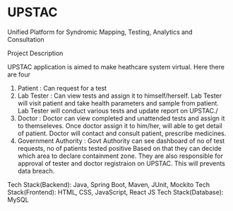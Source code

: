# UPSTAC
Unified Platform for Syndromic Mapping, Testing, Analytics and Consultation

Project Description

UPSTAC application is aimed to make heathcare system virtual. 
Here there are four 
1. Patient : Can request for a test 
2. Lab Tester : Can view tests and assign it to himself/herself.
Lab Tester will visit patient and take health parameters and sample from patient.
Lab Tester will conduct various tests and update report on UPSTAC./
3. Doctor : Doctor can view completed and unattended tests and assign it to themseleves.
Once doctor assign it to him/her, will able to get detail of patient. 
Doctor will contact and consult patient, prescribe medicines. 
4. Government Authority : Govt Authority can see dashboard of no of test requests, no of patients tested positive
Based on that they can decide which area to declare containment zone. They are also responsible for approval of tester and doctor
registraion on UPSTAC. This will prevents data breach.

Tech Stack(Backend): Java, Spring Boot, Maven, JUnit, Mockito
Tech Stack(Frontend): HTML, CSS, JavaScript, React JS
Tech Stack(Database): MySQL

